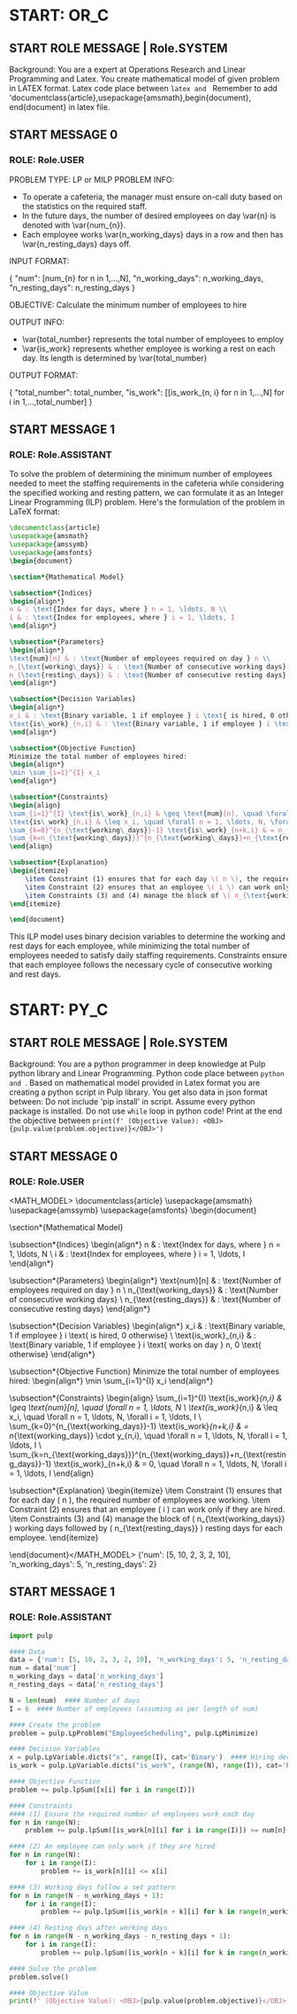 # START: OR_C 
## START ROLE MESSAGE | Role.SYSTEM 
Background: You are a expert at Operations Research and Linear Programming and Latex. You create mathematical model of given problem in LATEX format. Latex code place between ```latex and ``` Remember to add 'documentclass{article},usepackage{amsmath},begin{document}, end{document} in latex file. 
## START MESSAGE 0 
### ROLE: Role.USER
<DESCRIPTION>
PROBLEM TYPE: LP or MILP
PROBLEM INFO:

- To operate a cafeteria, the manager must ensure on-call duty based on the statistics on the required staff. 
- In the future days, the number of desired employees on day \var{n} is denoted with \var{num_{n}}.
- Each employee works \var{n_working_days} days in a row and then has \var{n_resting_days} days off.

INPUT FORMAT:

{
	"num": [num_{n} for n in 1,...,N],
	"n_working_days": n_working_days,
	"n_resting_days": n_resting_days
}


OBJECTIVE: Calculate the minimum number of employees to hire

OUTPUT INFO:

- \var{total_number} represents the total number of employees to employ
- \var{is_work} represents whether employee is working a rest on each day. Its length is determined by \var{total_number}

OUTPUT FORMAT:

{
	"total_number": total_number,
	"is_work": [[is_work_{n, i} for n in 1,...,N] for i in 1,...,total_number]
}
</DESCRIPTION>


## START MESSAGE 1 
### ROLE: Role.ASSISTANT
To solve the problem of determining the minimum number of employees needed to meet the staffing requirements in the cafeteria while considering the specified working and resting pattern, we can formulate it as an Integer Linear Programming (ILP) problem. Here's the formulation of the problem in LaTeX format:

```latex
\documentclass{article}
\usepackage{amsmath}
\usepackage{amssymb}
\usepackage{amsfonts}
\begin{document}

\section*{Mathematical Model}

\subsection*{Indices}
\begin{align*}
n & : \text{Index for days, where } n = 1, \ldots, N \\
i & : \text{Index for employees, where } i = 1, \ldots, I 
\end{align*}

\subsection*{Parameters}
\begin{align*}
\text{num}[n] & : \text{Number of employees required on day } n \\
n_{\text{working\_days}} & : \text{Number of consecutive working days} \\
n_{\text{resting\_days}} & : \text{Number of consecutive resting days}
\end{align*}

\subsection*{Decision Variables}
\begin{align*}
x_i & : \text{Binary variable, 1 if employee } i \text{ is hired, 0 otherwise} \\
\text{is\_work}_{n,i} & : \text{Binary variable, 1 if employee } i \text{ works on day } n, 0 \text{ otherwise}
\end{align*}

\subsection*{Objective Function}
Minimize the total number of employees hired:
\begin{align*}
\min \sum_{i=1}^{I} x_i
\end{align*}

\subsection*{Constraints}
\begin{align}
\sum_{i=1}^{I} \text{is\_work}_{n,i} & \geq \text{num}[n], \quad \forall n = 1, \ldots, N \\
\text{is\_work}_{n,i} & \leq x_i, \quad \forall n = 1, \ldots, N, \forall i = 1, \ldots, I \\
\sum_{k=0}^{n_{\text{working\_days}}-1} \text{is\_work}_{n+k,i} & = n_{\text{working\_days}} \cdot y_{n,i}, \quad \forall n = 1, \ldots, N, \forall i = 1, \ldots, I \\
\sum_{k=n_{\text{working\_days}}}^{n_{\text{working\_days}}+n_{\text{resting\_days}}-1} \text{is\_work}_{n+k,i} & = 0, \quad \forall n = 1, \ldots, N, \forall i = 1, \ldots, I
\end{align}

\subsection*{Explanation}
\begin{itemize}
    \item Constraint (1) ensures that for each day \( n \), the required number of employees are working.
    \item Constraint (2) ensures that an employee \( i \) can work only if they are hired.
    \item Constraints (3) and (4) manage the block of \( n_{\text{working\_days}} \) working days followed by \( n_{\text{resting\_days}} \) resting days for each employee.
\end{itemize}

\end{document}
```

This ILP model uses binary decision variables to determine the working and rest days for each employee, while minimizing the total number of employees needed to satisfy daily staffing requirements. Constraints ensure that each employee follows the necessary cycle of consecutive working and rest days.

# START: PY_C 
## START ROLE MESSAGE | Role.SYSTEM 
Background: You are a python programmer in deep knowledge at Pulp python library and Linear Programming. Python code place between ```python and ```. Based on mathematical model provided in Latex format you are creating a python script in Pulp library. You get also data in json format between: <DATA></DATA> Do not include 'pip install' in script. Assume every python package is installed. Do not use `while` loop in python code! Print at the end the objective between <OBJ></OBJ> `print(f' (Objective Value): <OBJ>{pulp.value(problem.objective)}</OBJ>')` 
## START MESSAGE 0 
### ROLE: Role.USER
<MATH_MODEL>
\documentclass{article}
\usepackage{amsmath}
\usepackage{amssymb}
\usepackage{amsfonts}
\begin{document}

\section*{Mathematical Model}

\subsection*{Indices}
\begin{align*}
n & : \text{Index for days, where } n = 1, \ldots, N \\
i & : \text{Index for employees, where } i = 1, \ldots, I 
\end{align*}

\subsection*{Parameters}
\begin{align*}
\text{num}[n] & : \text{Number of employees required on day } n \\
n_{\text{working\_days}} & : \text{Number of consecutive working days} \\
n_{\text{resting\_days}} & : \text{Number of consecutive resting days}
\end{align*}

\subsection*{Decision Variables}
\begin{align*}
x_i & : \text{Binary variable, 1 if employee } i \text{ is hired, 0 otherwise} \\
\text{is\_work}_{n,i} & : \text{Binary variable, 1 if employee } i \text{ works on day } n, 0 \text{ otherwise}
\end{align*}

\subsection*{Objective Function}
Minimize the total number of employees hired:
\begin{align*}
\min \sum_{i=1}^{I} x_i
\end{align*}

\subsection*{Constraints}
\begin{align}
\sum_{i=1}^{I} \text{is\_work}_{n,i} & \geq \text{num}[n], \quad \forall n = 1, \ldots, N \\
\text{is\_work}_{n,i} & \leq x_i, \quad \forall n = 1, \ldots, N, \forall i = 1, \ldots, I \\
\sum_{k=0}^{n_{\text{working\_days}}-1} \text{is\_work}_{n+k,i} & = n_{\text{working\_days}} \cdot y_{n,i}, \quad \forall n = 1, \ldots, N, \forall i = 1, \ldots, I \\
\sum_{k=n_{\text{working\_days}}}^{n_{\text{working\_days}}+n_{\text{resting\_days}}-1} \text{is\_work}_{n+k,i} & = 0, \quad \forall n = 1, \ldots, N, \forall i = 1, \ldots, I
\end{align}

\subsection*{Explanation}
\begin{itemize}
    \item Constraint (1) ensures that for each day \( n \), the required number of employees are working.
    \item Constraint (2) ensures that an employee \( i \) can work only if they are hired.
    \item Constraints (3) and (4) manage the block of \( n_{\text{working\_days}} \) working days followed by \( n_{\text{resting\_days}} \) resting days for each employee.
\end{itemize}

\end{document}</MATH_MODEL>
<DATA>
{'num': [5, 10, 2, 3, 2, 10], 'n_working_days': 5, 'n_resting_days': 2}</DATA>


## START MESSAGE 1 
### ROLE: Role.ASSISTANT
```python
import pulp

#### Data
data = {'num': [5, 10, 2, 3, 2, 10], 'n_working_days': 5, 'n_resting_days': 2}
num = data['num']
n_working_days = data['n_working_days']
n_resting_days = data['n_resting_days']

N = len(num)  #### Number of days
I = 6  #### Number of employees (assuming as per length of num)

#### Create the problem
problem = pulp.LpProblem("EmployeeScheduling", pulp.LpMinimize)

#### Decision Variables
x = pulp.LpVariable.dicts("x", range(I), cat='Binary')  #### Hiring decision
is_work = pulp.LpVariable.dicts("is_work", (range(N), range(I)), cat='Binary')  #### Work schedule

#### Objective Function
problem += pulp.lpSum([x[i] for i in range(I)])

#### Constraints
#### (1) Ensure the required number of employees work each day
for n in range(N):
    problem += pulp.lpSum([is_work[n][i] for i in range(I)]) >= num[n]

#### (2) An employee can only work if they are hired
for n in range(N):
    for i in range(I):
        problem += is_work[n][i] <= x[i]

#### (3) Working days follow a set pattern
for n in range(N - n_working_days + 1):
    for i in range(I):
        problem += pulp.lpSum([is_work[n + k][i] for k in range(n_working_days)]) == n_working_days * x[i]

#### (4) Resting days after working days
for n in range(N - n_working_days - n_resting_days + 1):
    for i in range(I):
        problem += pulp.lpSum([is_work[n + k][i] for k in range(n_working_days, n_working_days + n_resting_days)]) == 0

#### Solve the problem
problem.solve()

#### Objective Value
print(f' (Objective Value): <OBJ>{pulp.value(problem.objective)}</OBJ>')
```

